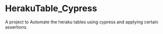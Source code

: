 # HerakuTable_Cypress
A project to Automate the heraku tables using cypress and applying certain assertions. 
